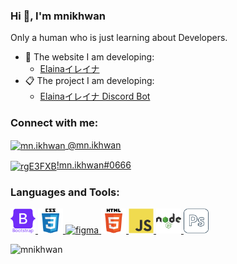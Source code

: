 <h3 align="left">Hi 👋, I'm mnikhwan</h3>
<p align="left">Only a human who is just learning about Developers.</p>



- 📝 The website I am developing:
  - [Elainaイレイナ](https://elainabot.xyz/)
- 📋 The project I am developing:
  - [Elainaイレイナ Discord Bot](https://top.gg/bot/765085399944658944)

<h3 align="left">Connect with me:</h3>

<p><a href="https://instagram.com/mn.ikhwan" style=" decoration: none;" target="blank"><img align="center" src="https://cdn.jsdelivr.net/npm/simple-icons@3.0.1/icons/instagram.svg" alt="mn.ikhwan" height="30" width="40" /> @mn.ikhwan</a></p>
<p><a href="http://discord.com/users/323017866867900416" target="blank"><img align="center" src="https://cdn.jsdelivr.net/npm/simple-icons@3.0.1/icons/discord.svg" alt="rgE3FXB" height="30" width="40" />!mn.ikhwan#0666</a></p>


<h3 align="left">Languages and Tools:</h3>
<p align="left"> <a href="https://getbootstrap.com" target="_blank"> <img src="https://raw.githubusercontent.com/devicons/devicon/master/icons/bootstrap/bootstrap-plain-wordmark.svg" alt="bootstrap" width="40" height="40"/> </a> <a href="https://www.w3schools.com/css/" target="_blank"> <img src="https://raw.githubusercontent.com/devicons/devicon/master/icons/css3/css3-original-wordmark.svg" alt="css3" width="40" height="40"/> </a> <a href="https://www.figma.com/" target="_blank"> <img src="https://www.vectorlogo.zone/logos/figma/figma-icon.svg" alt="figma" width="40" height="40"/> </a> <a href="https://www.w3.org/html/" target="_blank"> <img src="https://raw.githubusercontent.com/devicons/devicon/master/icons/html5/html5-original-wordmark.svg" alt="html5" width="40" height="40"/> </a> <a href="https://developer.mozilla.org/en-US/docs/Web/JavaScript" target="_blank"> <img src="https://raw.githubusercontent.com/devicons/devicon/master/icons/javascript/javascript-original.svg" alt="javascript" width="40" height="40"/> </a> <a href="https://nodejs.org" target="_blank"> <img src="https://raw.githubusercontent.com/devicons/devicon/master/icons/nodejs/nodejs-original-wordmark.svg" alt="nodejs" width="40" height="40"/> </a> <a href="https://www.photoshop.com/en" target="_blank"> <img src="https://raw.githubusercontent.com/devicons/devicon/master/icons/photoshop/photoshop-line.svg" alt="photoshop" width="40" height="40"/> </a> </p>

<p align="left"> <img src="https://komarev.com/ghpvc/?username=mnikhwan&label=Profile%20views&color=0e75b6&style=flat" alt="mnikhwan" /> </p>
